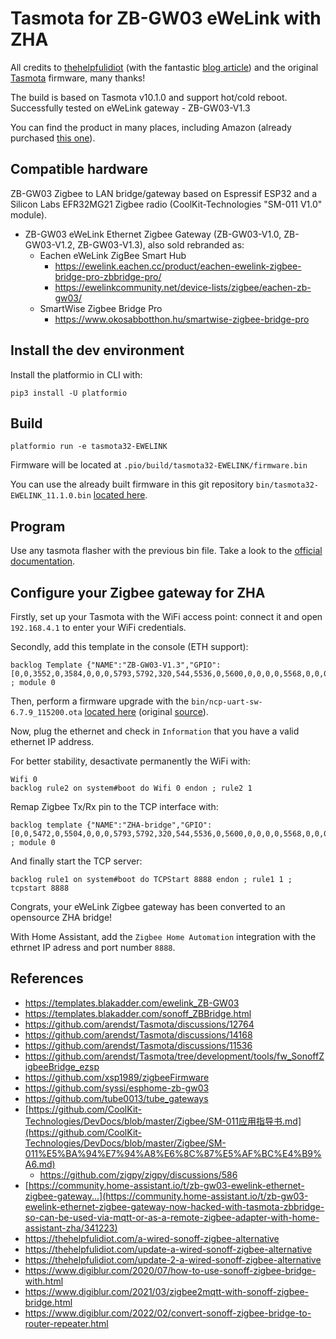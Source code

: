 # Tasmota for ZB-GW03 eWeLink with ZHA
All credits to [thehelpfulidiot](https://thehelpfulidiot.com/) (with the fantastic [blog article](https://thehelpfulidiot.com/a-wired-sonoff-Zigbee-alternative)) and the original [Tasmota](https://github.com/arendst/Tasmota) firmware, many thanks!

The build is based on Tasmota v10.1.0 and support hot/cold reboot. Successfully tested on eWeLink gateway - ZB-GW03-V1.3

You can find the product in many places, including Amazon (already purchased [this one](https://www.amazon.fr/dp/B094JKVLNR)).

## Compatible hardware

ZB-GW03 Zigbee to LAN bridge/gateway based on Espressif ESP32 and a Silicon Labs EFR32MG21 Zigbee radio (CoolKit-Technologies "SM-011 V1.0" module).

* ZB-GW03 eWeLink Ethernet Zigbee Gateway (ZB-GW03-V1.0, ZB-GW03-V1.2, ZB-GW03-V1.3), also sold rebranded as:
  * Eachen eWeLink ZigBee Smart Hub
    * https://ewelink.eachen.cc/product/eachen-ewelink-zigbee-bridge-pro-zbbridge-pro/
    * https://ewelinkcommunity.net/device-lists/zigbee/eachen-zb-gw03/
  * SmartWise Zigbee Bridge Pro
    * https://www.okosabbotthon.hu/smartwise-zigbee-bridge-pro

## Install the dev environment
Install the platformio in CLI with:
```
pip3 install -U platformio
```

## Build
```
platformio run -e tasmota32-EWELINK
```
Firmware will be located at `.pio/build/tasmota32-EWELINK/firmware.bin`

You can use the already built firmware in this git repository `bin/tasmota32-EWELINK_11.1.0.bin` [located here](bin/tasmota32-EWELINK_11.1.0.bin).

## Program
Use any tasmota flasher with the previous bin file. Take a look to the [official documentation](https://tasmota.github.io/docs/Getting-Started/).

## Configure your Zigbee gateway for ZHA
Firstly, set up your Tasmota with the WiFi access point: connect it and open `192.168.4.1` to enter your WiFi credentials.

Secondly, add this template in the console (ETH support):
```
backlog Template {"NAME":"ZB-GW03-V1.3","GPIO":[0,0,3552,0,3584,0,0,0,5793,5792,320,544,5536,0,5600,0,0,0,0,5568,0,0,0,0,0,0,0,0,608,640,32,0,0,0,0,0],"FLAG":0,"BASE":1} ; module 0
```

Then, perform a firmware upgrade with the `bin/ncp-uart-sw-6.7.9_115200.ota` [located here](bin/ncp-uart-nsw_6.7.9_115200.ota) (original [source](https://github.com/arendst/Tasmota/tree/development/tools/fw_SonoffZigbeeBridge_ezsp)).

Now, plug the ethernet and check in `Information` that you have a valid ethernet IP address.

For better stability, desactivate permanently the WiFi with:
```
Wifi 0
backlog rule2 on system#boot do Wifi 0 endon ; rule2 1
```

Remap Zigbee Tx/Rx pin to the TCP interface with:
```
backlog template {"NAME":"ZHA-bridge","GPIO":[0,0,5472,0,5504,0,0,0,5793,5792,320,544,5536,0,5600,0,0,0,0,5568,0,0,0,0,0,0,0,0,608,640,32,0,0,0,0,0],"FLAG":0,"BASE":1} ; module 0
```

And finally start the TCP server:
```
backlog rule1 on system#boot do TCPStart 8888 endon ; rule1 1 ; tcpstart 8888
```

Congrats, your eWeLink Zigbee gateway has been converted to an opensource ZHA bridge!

With Home Assistant, add the `Zigbee Home Automation` integration with the ethrnet IP adress and port number `8888`.

## References

* https://templates.blakadder.com/ewelink_ZB-GW03
* https://templates.blakadder.com/sonoff_ZBBridge.html
* https://github.com/arendst/Tasmota/discussions/12764
* https://github.com/arendst/Tasmota/discussions/14168
* https://github.com/arendst/Tasmota/discussions/11536
* https://github.com/arendst/Tasmota/tree/development/tools/fw_SonoffZigbeeBridge_ezsp
* https://github.com/xsp1989/zigbeeFirmware
* https://github.com/syssi/esphome-zb-gw03
* https://github.com/tube0013/tube_gateways
* [https://github.com/CoolKit-Technologies/DevDocs/blob/master/Zigbee/SM-011应用指导书.md](https://github.com/CoolKit-Technologies/DevDocs/blob/master/Zigbee/SM-011%E5%BA%94%E7%94%A8%E6%8C%87%E5%AF%BC%E4%B9%A6.md)
  * https://github.com/zigpy/zigpy/discussions/586
* [https://community.home-assistant.io/t/zb-gw03-ewelink-ethernet-zigbee-gateway...](https://community.home-assistant.io/t/zb-gw03-ewelink-ethernet-zigbee-gateway-now-hacked-with-tasmota-zbbridge-so-can-be-used-via-mqtt-or-as-a-remote-zigbee-adapter-with-home-assistant-zha/341223)
* https://thehelpfulidiot.com/a-wired-sonoff-zigbee-alternative
* https://thehelpfulidiot.com/update-a-wired-sonoff-zigbee-alternative
* https://thehelpfulidiot.com/update-2-a-wired-sonoff-zigbee-alternative
* https://www.digiblur.com/2020/07/how-to-use-sonoff-zigbee-bridge-with.html
* https://www.digiblur.com/2021/03/zigbee2mqtt-with-sonoff-zigbee-bridge.html
* https://www.digiblur.com/2022/02/convert-sonoff-zigbee-bridge-to-router-repeater.html

